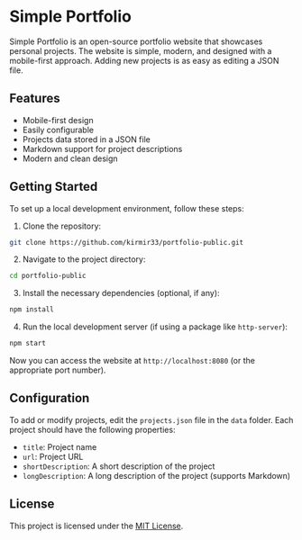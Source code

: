 
# Simple Portfolio

Simple Portfolio is an open-source portfolio website that showcases personal projects. The website is simple, modern, and designed with a mobile-first approach. Adding new projects is as easy as editing a JSON file.

## Features

- Mobile-first design
- Easily configurable
- Projects data stored in a JSON file
- Markdown support for project descriptions
- Modern and clean design

## Getting Started

To set up a local development environment, follow these steps:

1. Clone the repository:

```bash
git clone https://github.com/kirmir33/portfolio-public.git
```

2. Navigate to the project directory:

```bash
cd portfolio-public
```

3. Install the necessary dependencies (optional, if any):

```bash
npm install
```

4. Run the local development server (if using a package like `http-server`):

```bash
npm start
```

Now you can access the website at `http://localhost:8080` (or the appropriate port number).

## Configuration

To add or modify projects, edit the `projects.json` file in the `data` folder. Each project should have the following properties:

- `title`: Project name
- `url`: Project URL
- `shortDescription`: A short description of the project
- `longDescription`: A long description of the project (supports Markdown)

## License

This project is licensed under the [MIT License](LICENSE).
